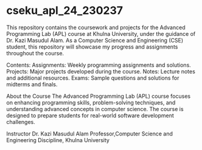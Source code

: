 # cseku_apl_24_230237
 This repository contains the coursework and projects for the Advanced Programming Lab (APL) course at Khulna University, under the guidance of Dr. Kazi Masudul Alam. As a Computer Science and Engineering (CSE) student, this repository will showcase my progress and assignments throughout the course.
 
Contents:
Assignments: Weekly programming assignments and solutions.
Projects: Major projects developed during the course.
Notes: Lecture notes and additional resources.
Exams: Sample questions and solutions for midterms and finals.

About the Course
The Advanced Programming Lab (APL) course focuses on enhancing programming skills, problem-solving techniques, and understanding advanced concepts in computer science. The course is designed to prepare students for real-world software development challenges.

Instructor
Dr. Kazi Masudul Alam
Professor,Computer Science and Engineering Discipline, Khulna University
